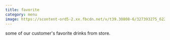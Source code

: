 ```yaml
---
title: favorite
category: menu
image: https://scontent-ord5-2.xx.fbcdn.net/v/t39.30808-6/327393275_622511436350742_3855425724781116867_n.jpg?_nc_cat=110&ccb=1-7&_nc_sid=730e14&_nc_ohc=-mHu3EefEsIAX-Llisj&_nc_ht=scontent-ord5-2.xx&oh=00_AfB33ksg-2zjuiteqeh4LbB9vBrmEu8HDQRyy5mb4WQCJw&oe=641CC301
---
```

some of our customer's favorite drinks from store.
